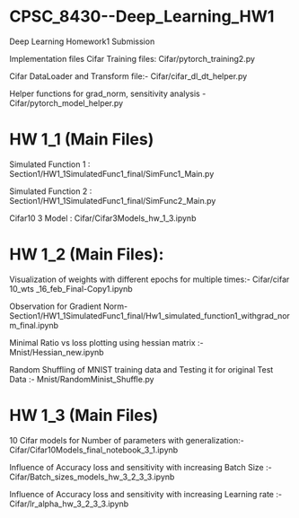 # CPSC_8430--Deep_Learning_HW1
Deep Learning Homework1 Submission

Implementation files
Cifar Training files: Cifar/pytorch_training2.py 

Cifar DataLoader and Transform file:- Cifar/cifar_dl_dt_helper.py

Helper functions for grad_norm, sensitivity analysis - Cifar/pytorch_model_helper.py 


# HW 1_1 (Main Files)
Simulated Function 1 : Section1/HW1_1SimulatedFunc1_final/SimFunc1_Main.py

Simulated Function 2 : Section1/HW1_1SimulatedFunc1_final/SimFunc2_Main.py

Cifar10 3 Model : Cifar/Cifar3Models_hw_1_3.ipynb

# HW 1_2 (Main Files):

Visualization of weights with different epochs for multiple times:- Cifar/cifar 10_wts _16_feb_Final-Copy1.ipynb

Observation for Gradient Norm- Section1/HW1_1SimulatedFunc1_final/Hw1_simulated_function1_withgrad_norm_final.ipynb

Minimal Ratio vs loss plotting using hessian matrix :- Mnist/Hessian_new.ipynb

Random Shuffling of MNIST training data and Testing it for original Test Data :- Mnist/RandomMinist_Shuffle.py

# HW 1_3 (Main Files)

10 Cifar models for Number of parameters with generalization:- Cifar/Cifar10Models_final_notebook_3_1.ipynb

Influence of Accuracy loss and sensitivity with increasing Batch Size :- 
Cifar/Batch_sizes_models_hw_3_2_3_3.ipynb

Influence of  Accuracy loss and sensitivity with increasing Learning rate :- Cifar/lr_alpha_hw_3_2_3_3.ipynb

